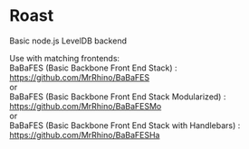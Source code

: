 Roast
=====

Basic node.js LevelDB backend

Use with matching frontends:<br>
BaBaFES (Basic Backbone Front End Stack)                  : https://github.com/MrRhino/BaBaFES<br>
or<br>
BaBaFES (Basic Backbone Front End Stack Modularized)      : https://github.com/MrRhino/BaBaFESMo<br>
or<br>
BaBaFES (Basic Backbone Front End Stack with Handlebars)  : https://github.com/MrRhino/BaBaFESHa<br>
